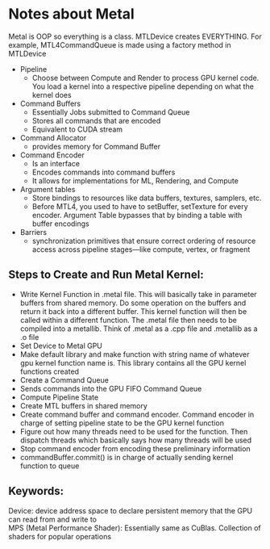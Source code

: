 # Notes about Metal

Metal is OOP so everything is a class. MTLDevice creates EVERYTHING. For example, MTL4CommandQueue is made using a factory method in MTLDevice
- Pipeline
    - Choose between Compute and Render to process GPU kernel code. You load a kernel into a respective pipeline depending on what the kernel does
- Command Buffers 
    - Essentially Jobs submitted to Command Queue
    - Stores all commands that are encoded
    - Equivalent to CUDA stream
- Command Allocator 
    - provides memory for Command Buffer
- Command Encoder
    - Is an interface
    - Encodes commands into command buffers
    - It allows for implementations for ML, Rendering, and Compute
- Argument tables
    - Store bindings to resources like data buffers, textures, samplers, etc.
    - Before MTL4, you used to have to setBuffer, setTexture for every encoder. Argument Table bypasses that by binding a table with buffer encodings
- Barriers
    - synchronization primitives that ensure correct ordering of resource access across pipeline stages—like compute, vertex, or fragment

## Steps to Create and Run Metal Kernel:
- Write Kernel Function in .metal file. This will basically take in parameter buffers from shared memory. Do some operation on the buffers and return it back into a different buffer. This kernel function will then be called within a different function. The .metal file then needs to be compiled into a metallib. Think of .metal as a .cpp file and .metallib as a .o file
- Set Device to Metal GPU
- Make default library and make function with string name of whatever gpu kernel function name is. This library contains all the GPU kernel functions created
- Create a Command Queue
- Sends commands into the GPU FIFO Command Queue
- Compute Pipeline State
- Create MTL buffers in shared memory
- Create command buffer and command encoder. Command encoder in charge of setting pipeline state to be the GPU kernel function
- Figure out how many threads need to be used for the function. Then dispatch threads which basically says how many threads will be used
- Stop command encoder from encoding these preliminary information
- commandBuffer.commit() is in charge of actually sending kernel function to queue

## Keywords:
Device:  device address space to declare persistent memory that the GPU can read from and write to  
MPS (Metal Performance Shader): Essentially same as CuBlas. Collection of shaders for popular operations  

